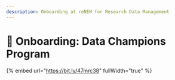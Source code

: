 ```yaml
---
description: Onboarding at reNEW for Research Data Management
---
```


# 🔴 Onboarding: Data Champions Program



{% embed url="https://bit.ly/47mrc38" fullWidth="true" %}
